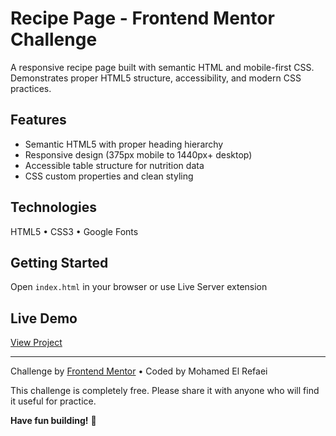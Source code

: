 # Recipe Page - Frontend Mentor Challenge

A responsive recipe page built with semantic HTML and mobile-first CSS. Demonstrates proper HTML5 structure, accessibility, and modern CSS practices.

## Features
- Semantic HTML5 with proper heading hierarchy
- Responsive design (375px mobile to 1440px+ desktop)
- Accessible table structure for nutrition data
- CSS custom properties and clean styling

## Technologies
HTML5 • CSS3 • Google Fonts

## Getting Started
Open `index.html` in your browser or use Live Server extension

## Live Demo
[View Project](https://MohamedELRefaei.github.io/recipe-page-frontend-mentor/)

---
Challenge by [Frontend Mentor](https://www.frontendmentor.io) • Coded by Mohamed El Refaei

This challenge is completely free. Please share it with anyone who will find it useful for practice.

**Have fun building!** 🚀
